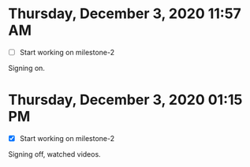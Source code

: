 # Thursday, December  3, 2020 11:57 AM

- [ ] Start working on milestone-2

Signing on.

# Thursday, December  3, 2020 01:15 PM

- [x] Start working on milestone-2

Signing off, watched videos.
